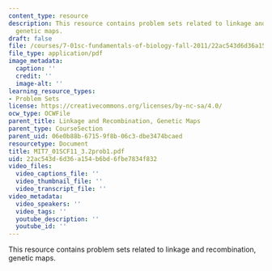 ```yaml
---
content_type: resource
description: This resource contains problem sets related to linkage and recombination,
  genetic maps.
draft: false
file: /courses/7-01sc-fundamentals-of-biology-fall-2011/22ac543d6d36a154b6bd6fbe7834f832_MIT7_01SCF11_3.2prob1.pdf
file_type: application/pdf
image_metadata:
  caption: ''
  credit: ''
  image-alt: ''
learning_resource_types:
- Problem Sets
license: https://creativecommons.org/licenses/by-nc-sa/4.0/
ocw_type: OCWFile
parent_title: Linkage and Recombination, Genetic Maps
parent_type: CourseSection
parent_uid: 06e0b88b-6715-9f8b-06c3-dbe3474bcaed
resourcetype: Document
title: MIT7_01SCF11_3.2prob1.pdf
uid: 22ac543d-6d36-a154-b6bd-6fbe7834f832
video_files:
  video_captions_file: ''
  video_thumbnail_file: ''
  video_transcript_file: ''
video_metadata:
  video_speakers: ''
  video_tags: ''
  youtube_description: ''
  youtube_id: ''
---
```

This resource contains problem sets related to linkage and recombination, genetic maps.